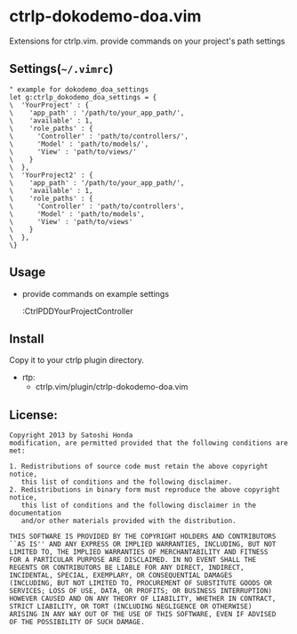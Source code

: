 # ctrlp-dokodemo-doa.vim
Extensions for ctrlp.vim. provide commands on your project's path settings

## Settings(`~/.vimrc`)

    " example for dokodemo_doa_settings
    let g:ctrlp_dokodemo_doa_settings = {
    \  'YourProject' : {
    \    'app_path' : '/path/to/your_app_path/',
    \    'available' : 1,
    \    'role_paths' : {
    \      'Controller' : 'path/to/controllers/',
    \      'Model' : 'path/to/models/',
    \      'View' : 'path/to/views/'
    \    }
    \  },
    \  'YourProject2' : {
    \    'app_path' : '/path/to/your_app_path/',
    \    'available' : 1,
    \    'role_paths' : {
    \      'Controller' : 'path/to/controllers',
    \      'Model' : 'path/to/models',
    \      'View' : 'path/to/views'
    \    }
    \  },
    \}

## Usage

- provide commands on example settings

   :CtrlPDDYourProjectController

## Install

Copy it to your ctrlp plugin directory.

- rtp:
  - ctrlp.vim/plugin/ctrlp-dokodemo-doa.vim

## License:

    Copyright 2013 by Satoshi Honda
    modification, are permitted provided that the following conditions are met:

    1. Redistributions of source code must retain the above copyright notice,
       this list of conditions and the following disclaimer.
    2. Redistributions in binary form must reproduce the above copyright notice,
       this list of conditions and the following disclaimer in the documentation
       and/or other materials provided with the distribution.

    THIS SOFTWARE IS PROVIDED BY THE COPYRIGHT HOLDERS AND CONTRIBUTORS
    ``AS IS'' AND ANY EXPRESS OR IMPLIED WARRANTIES, INCLUDING, BUT NOT
    LIMITED TO, THE IMPLIED WARRANTIES OF MERCHANTABILITY AND FITNESS
    FOR A PARTICULAR PURPOSE ARE DISCLAIMED. IN NO EVENT SHALL THE
    REGENTS OR CONTRIBUTORS BE LIABLE FOR ANY DIRECT, INDIRECT,
    INCIDENTAL, SPECIAL, EXEMPLARY, OR CONSEQUENTIAL DAMAGES
    (INCLUDING, BUT NOT LIMITED TO, PROCUREMENT OF SUBSTITUTE GOODS OR
    SERVICES; LOSS OF USE, DATA, OR PROFITS; OR BUSINESS INTERRUPTION)
    HOWEVER CAUSED AND ON ANY THEORY OF LIABILITY, WHETHER IN CONTRACT,
    STRICT LIABILITY, OR TORT (INCLUDING NEGLIGENCE OR OTHERWISE)
    ARISING IN ANY WAY OUT OF THE USE OF THIS SOFTWARE, EVEN IF ADVISED
    OF THE POSSIBILITY OF SUCH DAMAGE.
